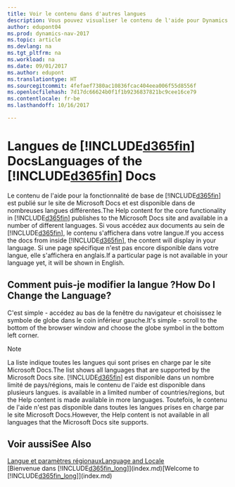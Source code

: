 ```yaml
---
title: Voir le contenu dans d'autres langues
description: Vous pouvez visualiser le contenu de l'aide pour Dynamics NAV dans d'autres langues.
author: edupont04
ms.prod: dynamics-nav-2017
ms.topic: article
ms.devlang: na
ms.tgt_pltfrm: na
ms.workload: na
ms.date: 09/01/2017
ms.author: edupont
ms.translationtype: HT
ms.sourcegitcommit: 4fefaef7380ac10836fcac404eea006f55d8556f
ms.openlocfilehash: 7d17dc66624b0f1f1b9236837821bc9cee16ce79
ms.contentlocale: fr-be
ms.lasthandoff: 10/16/2017

---
```

# <a name="languages-of-the-included365finincludesd365finmdmd-docs"></a><span data-ttu-id="4b522-103">Langues de [!INCLUDE[d365fin](includes/d365fin_md.md)] Docs</span><span class="sxs-lookup"><span data-stu-id="4b522-103">Languages of the [!INCLUDE[d365fin](includes/d365fin_md.md)] Docs</span></span>
<span data-ttu-id="4b522-104">Le contenu de l'aide pour la fonctionnalité de base de [!INCLUDE[d365fin](includes/d365fin_md.md)] est publié sur le site de Microsoft Docs et est disponible dans de nombreuses langues différentes.</span><span class="sxs-lookup"><span data-stu-id="4b522-104">The Help content for the core functionality in [!INCLUDE[d365fin](includes/d365fin_md.md)] publishes to the Microsoft Docs site and available in a number of different languages.</span></span> <span data-ttu-id="4b522-105">Si vous accédez aux documents au sein de [!INCLUDE[d365fin](includes/d365fin_md.md)], le contenu s'affichera dans votre langue.</span><span class="sxs-lookup"><span data-stu-id="4b522-105">If you access the docs from inside [!INCLUDE[d365fin](includes/d365fin_md.md)], the content will display in your language.</span></span> <span data-ttu-id="4b522-106">Si une page spécifique n'est pas encore disponible dans votre langue, elle s'affichera en anglais.</span><span class="sxs-lookup"><span data-stu-id="4b522-106">If a particular page is not available in your language yet, it will be shown in English.</span></span>

## <a name="how-do-i-change-the-language"></a><span data-ttu-id="4b522-107">Comment puis-je modifier la langue ?</span><span class="sxs-lookup"><span data-stu-id="4b522-107">How Do I Change the Language?</span></span>
<span data-ttu-id="4b522-108">C'est simple - accédez au bas de la fenêtre du navigateur et choisissez le symbole de globe dans le coin inférieur gauche.</span><span class="sxs-lookup"><span data-stu-id="4b522-108">It's simple - scroll to the bottom of the browser window and choose the globe symbol in the bottom left corner.</span></span>

> [!NOTE]  
> <span data-ttu-id="4b522-109">La liste indique toutes les langues qui sont prises en charge par le site Microsoft Docs.</span><span class="sxs-lookup"><span data-stu-id="4b522-109">The list shows all languages that are supported by the Microsoft Docs site.</span></span> [!INCLUDE[d365fin](includes/d365fin_md.md)]<span data-ttu-id="4b522-110"> est disponible dans un nombre limité de pays/régions, mais le contenu de l'aide est disponible dans plusieurs langues.</span><span class="sxs-lookup"><span data-stu-id="4b522-110"> is available in a limited number of countries/regions, but the Help content is made available in more languages.</span></span> <span data-ttu-id="4b522-111">Toutefois, le contenu de l'aide n'est pas disponible dans toutes les langues prises en charge par le site Microsoft Docs.</span><span class="sxs-lookup"><span data-stu-id="4b522-111">However, the Help content is not available in all languages that the Microsoft Docs site supports.</span></span>

## <a name="see-also"></a><span data-ttu-id="4b522-112">Voir aussi</span><span class="sxs-lookup"><span data-stu-id="4b522-112">See Also</span></span>
[<span data-ttu-id="4b522-113">Langue et paramètres régionaux</span><span class="sxs-lookup"><span data-stu-id="4b522-113">Language and Locale</span></span>](about-locale-language.md)  
<span data-ttu-id="4b522-114">[Bienvenue dans [!INCLUDE[d365fin_long](includes/d365fin_long_md.md)]](index.md)</span><span class="sxs-lookup"><span data-stu-id="4b522-114">[Welcome to [!INCLUDE[d365fin_long](includes/d365fin_long_md.md)]](index.md)</span></span>  

